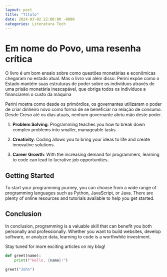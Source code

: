 ```yaml
---
layout: post
title: "Título"
date: 2024-03-02 22:00:00 -0000
categories: Literatura Tech
---
```


# Em nome do Povo, uma resenha crítica

O livro é um bom ensaio sobre como questões monetárias e econômicas chegaram no estado atual.
Mas o livro vai além disso. Perini expõe como o Estado mantém suas estruturas de poder sobre os indivíduos através de uma prisão monetária inescapável, que obriga todos os indivíduos a financiarem o custo da máquina 

Perini mostra como desde os primórdios, os governantes utilizaram o poder de criar dinheiro novo como forma de se beneficiar na relação de consumo.
Desde Creso até os dias atuais, nenhum governante abriu mão deste poder.

1. **Problem Solving**: Programming teaches you how to break down complex problems into smaller, manageable tasks.

2. **Creativity**: Coding allows you to bring your ideas to life and create innovative solutions.

3. **Career Growth**: With the increasing demand for programmers, learning to code can lead to lucrative job opportunities.

## Getting Started

To start your programming journey, you can choose from a wide range of programming languages such as Python, JavaScript, or Java. There are plenty of online resources and tutorials available to help you get started.

## Conclusion

In conclusion, programming is a valuable skill that can benefit you both personally and professionally. Whether you want to build websites, develop software, or analyze data, learning to code is a worthwhile investment.

Stay tuned for more exciting articles on my blog!

```python
def greet(name):
    print(f"Hello, {name}!")

greet("John")
```
